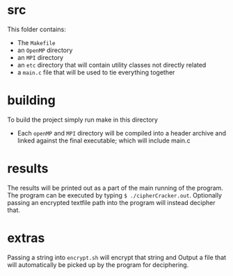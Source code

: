 # src
This folder contains:
* The `Makefile`
* an `OpenMP` directory
* an `MPI` directory
* an `etc` directory that will contain utility classes not directly related
* a `main.c` file that will be used to tie everything together

# building
To build the project simply run make in this directory
* Each `openMP` and `MPI` directory will be compiled into a header archive and
linked against the final executable; which will include main.c

# results
The results will be printed out as a part of the main running of the program.
The program can be executed by typing `$ ./cipherCracker.out`. Optionally
passing an encrypted textfile path into the program will instead decipher that.

# extras
Passing a string into `encrypt.sh` will encrypt that string and 
Output a file that will automatically be picked up by the program for deciphering.

